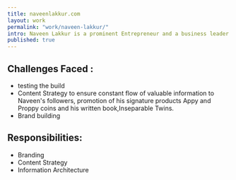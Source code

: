 ```yaml
---
title: naveenlakkur.com
layout: work
permalink: "work/naveen-lakkur/"
intro: Naveen Lakkur is a prominent Entrepreneur and a business leader.The main goal of his personal website is branding and promotion of various innovative concepts invented by Naveen.
published: true
---
```



## Challenges Faced :

- testing the build
- Content Strategy to ensure constant flow of valuable information to Naveen's followers, promotion of his signature products Appy and Proppy coins and his written book,Inseparable Twins.
- Brand building 

## Responsibilities:

- Branding
- Content Strategy
- Information Architecture
